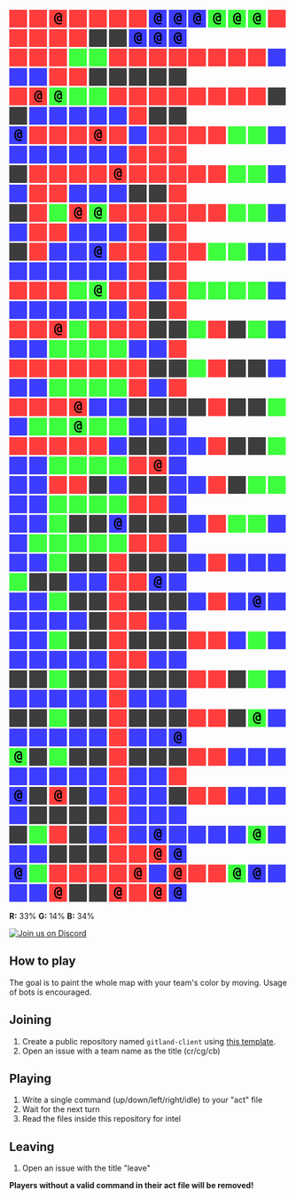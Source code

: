 ![](icons/ur) ![](icons/ur) ![](icons/cr) ![](icons/ur) ![](icons/ur) ![](icons/ur) ![](icons/ur) ![](icons/cb) ![](icons/cb) ![](icons/cb) ![](icons/cg) ![](icons/cg) ![](icons/cg) ![](icons/ur) ![](icons/ur) ![](icons/ur) ![](icons/ur) ![](icons/ur) ![](icons/ux) ![](icons/ux) ![](icons/cb) ![](icons/cb) ![](icons/cb)  
![](icons/ur) ![](icons/ur) ![](icons/ur) ![](icons/ug) ![](icons/ug) ![](icons/ur) ![](icons/ur) ![](icons/ur) ![](icons/ur) ![](icons/ur) ![](icons/ur) ![](icons/ur) ![](icons/ur) ![](icons/ub) ![](icons/ub) ![](icons/ub) ![](icons/ur) ![](icons/ur) ![](icons/ux) ![](icons/ux) ![](icons/ux) ![](icons/ux) ![](icons/ux)  
![](icons/ur) ![](icons/cr) ![](icons/cg) ![](icons/ug) ![](icons/ug) ![](icons/ur) ![](icons/ur) ![](icons/ur) ![](icons/ur) ![](icons/ur) ![](icons/ur) ![](icons/ur) ![](icons/ur) ![](icons/ux) ![](icons/ux) ![](icons/ub) ![](icons/ub) ![](icons/ub) ![](icons/ub) ![](icons/ub) ![](icons/ur) ![](icons/ux) ![](icons/ux)  
![](icons/cb) ![](icons/ur) ![](icons/ur) ![](icons/ur) ![](icons/cr) ![](icons/ur) ![](icons/ub) ![](icons/ur) ![](icons/ur) ![](icons/ur) ![](icons/ur) ![](icons/ug) ![](icons/ug) ![](icons/ub) ![](icons/ub) ![](icons/ub) ![](icons/ub) ![](icons/ub) ![](icons/ub) ![](icons/ub) ![](icons/ur) ![](icons/ur) ![](icons/ur)  
![](icons/ux) ![](icons/ur) ![](icons/ur) ![](icons/ur) ![](icons/ur) ![](icons/cr) ![](icons/ur) ![](icons/ur) ![](icons/ur) ![](icons/ur) ![](icons/ur) ![](icons/ug) ![](icons/ug) ![](icons/ub) ![](icons/ub) ![](icons/ur) ![](icons/ur) ![](icons/ub) ![](icons/ub) ![](icons/ub) ![](icons/ux) ![](icons/ux) ![](icons/ur)  
![](icons/ux) ![](icons/ur) ![](icons/ug) ![](icons/cr) ![](icons/cg) ![](icons/ur) ![](icons/ur) ![](icons/ur) ![](icons/ur) ![](icons/ur) ![](icons/ur) ![](icons/ug) ![](icons/ug) ![](icons/ub) ![](icons/ub) ![](icons/ur) ![](icons/ur) ![](icons/ub) ![](icons/ub) ![](icons/ub) ![](icons/ur) ![](icons/ux) ![](icons/ur)  
![](icons/ux) ![](icons/ur) ![](icons/ub) ![](icons/ub) ![](icons/cb) ![](icons/ur) ![](icons/ur) ![](icons/ub) ![](icons/ur) ![](icons/ur) ![](icons/ug) ![](icons/ug) ![](icons/ub) ![](icons/ub) ![](icons/ub) ![](icons/ub) ![](icons/ub) ![](icons/ub) ![](icons/ub) ![](icons/ub) ![](icons/ur) ![](icons/ux) ![](icons/ur)  
![](icons/ur) ![](icons/ur) ![](icons/ur) ![](icons/ug) ![](icons/cg) ![](icons/ur) ![](icons/ur) ![](icons/ub) ![](icons/ur) ![](icons/ug) ![](icons/ug) ![](icons/ug) ![](icons/ug) ![](icons/ub) ![](icons/ub) ![](icons/ub) ![](icons/ub) ![](icons/ub) ![](icons/ub) ![](icons/ub) ![](icons/ur) ![](icons/ux) ![](icons/ur)  
![](icons/ur) ![](icons/ur) ![](icons/cr) ![](icons/ug) ![](icons/ur) ![](icons/ur) ![](icons/ur) ![](icons/ux) ![](icons/ux) ![](icons/ug) ![](icons/ur) ![](icons/ux) ![](icons/ug) ![](icons/ub) ![](icons/ub) ![](icons/ub) ![](icons/ug) ![](icons/ug) ![](icons/ug) ![](icons/ug) ![](icons/ub) ![](icons/ub) ![](icons/ur)  
![](icons/ur) ![](icons/ur) ![](icons/ur) ![](icons/ur) ![](icons/ur) ![](icons/ur) ![](icons/ur) ![](icons/ux) ![](icons/ux) ![](icons/ug) ![](icons/ur) ![](icons/ux) ![](icons/ux) ![](icons/ub) ![](icons/ub) ![](icons/ub) ![](icons/ug) ![](icons/ug) ![](icons/ug) ![](icons/ug) ![](icons/ur) ![](icons/ub) ![](icons/ur)  
![](icons/ur) ![](icons/ur) ![](icons/ur) ![](icons/cr) ![](icons/ub) ![](icons/ub) ![](icons/ux) ![](icons/ux) ![](icons/ux) ![](icons/ux) ![](icons/ur) ![](icons/ux) ![](icons/ux) ![](icons/ug) ![](icons/ub) ![](icons/ug) ![](icons/ug) ![](icons/cg) ![](icons/ug) ![](icons/ug) ![](icons/ub) ![](icons/ub) ![](icons/ub)  
![](icons/ur) ![](icons/ur) ![](icons/ur) ![](icons/ur) ![](icons/ur) ![](icons/ub) ![](icons/ux) ![](icons/ux) ![](icons/ub) ![](icons/ub) ![](icons/ur) ![](icons/ux) ![](icons/ux) ![](icons/ug) ![](icons/ub) ![](icons/ub) ![](icons/ug) ![](icons/ug) ![](icons/ug) ![](icons/ug) ![](icons/ur) ![](icons/cr) ![](icons/ub)  
![](icons/ub) ![](icons/ub) ![](icons/ur) ![](icons/ur) ![](icons/ux) ![](icons/ub) ![](icons/ux) ![](icons/ux) ![](icons/ub) ![](icons/ub) ![](icons/ur) ![](icons/ux) ![](icons/ug) ![](icons/ug) ![](icons/ub) ![](icons/ub) ![](icons/ug) ![](icons/ug) ![](icons/ug) ![](icons/ug) ![](icons/ur) ![](icons/ur) ![](icons/ub)  
![](icons/ub) ![](icons/ub) ![](icons/ug) ![](icons/ux) ![](icons/ux) ![](icons/cb) ![](icons/ux) ![](icons/ux) ![](icons/ux) ![](icons/ub) ![](icons/ur) ![](icons/ug) ![](icons/ug) ![](icons/ub) ![](icons/ub) ![](icons/ug) ![](icons/ug) ![](icons/ug) ![](icons/ug) ![](icons/ug) ![](icons/ur) ![](icons/ur) ![](icons/ub)  
![](icons/ub) ![](icons/ub) ![](icons/ug) ![](icons/ux) ![](icons/ux) ![](icons/ur) ![](icons/ux) ![](icons/ux) ![](icons/ux) ![](icons/ub) ![](icons/ur) ![](icons/ub) ![](icons/ub) ![](icons/ub) ![](icons/ug) ![](icons/ux) ![](icons/ux) ![](icons/ub) ![](icons/ub) ![](icons/ur) ![](icons/ur) ![](icons/cb) ![](icons/ub)  
![](icons/ub) ![](icons/ub) ![](icons/ug) ![](icons/ux) ![](icons/ux) ![](icons/ur) ![](icons/ux) ![](icons/ux) ![](icons/ux) ![](icons/ub) ![](icons/ur) ![](icons/ub) ![](icons/cb) ![](icons/ub) ![](icons/ub) ![](icons/ub) ![](icons/ub) ![](icons/ub) ![](icons/ux) ![](icons/ur) ![](icons/ur) ![](icons/ub) ![](icons/ub)  
![](icons/ub) ![](icons/ub) ![](icons/ug) ![](icons/ux) ![](icons/ux) ![](icons/ur) ![](icons/ux) ![](icons/ux) ![](icons/ux) ![](icons/ur) ![](icons/ur) ![](icons/ub) ![](icons/ug) ![](icons/ub) ![](icons/ub) ![](icons/ub) ![](icons/ub) ![](icons/ub) ![](icons/ub) ![](icons/ur) ![](icons/ur) ![](icons/ub) ![](icons/ub)  
![](icons/ux) ![](icons/ux) ![](icons/ug) ![](icons/ux) ![](icons/ux) ![](icons/ur) ![](icons/ux) ![](icons/ux) ![](icons/ux) ![](icons/ur) ![](icons/ur) ![](icons/ux) ![](icons/ug) ![](icons/ub) ![](icons/ub) ![](icons/ub) ![](icons/ub) ![](icons/ub) ![](icons/ub) ![](icons/ur) ![](icons/ub) ![](icons/ub) ![](icons/ub)  
![](icons/ux) ![](icons/ux) ![](icons/ug) ![](icons/ux) ![](icons/ux) ![](icons/ur) ![](icons/ux) ![](icons/ux) ![](icons/ux) ![](icons/ur) ![](icons/ur) ![](icons/ux) ![](icons/cg) ![](icons/ub) ![](icons/ub) ![](icons/ub) ![](icons/ub) ![](icons/ub) ![](icons/ub) ![](icons/ur) ![](icons/ub) ![](icons/ub) ![](icons/cb)  
![](icons/cg) ![](icons/ux) ![](icons/ug) ![](icons/ux) ![](icons/ux) ![](icons/ur) ![](icons/ux) ![](icons/ux) ![](icons/ux) ![](icons/ur) ![](icons/ur) ![](icons/ub) ![](icons/ub) ![](icons/ub) ![](icons/ub) ![](icons/ub) ![](icons/ub) ![](icons/ub) ![](icons/ub) ![](icons/ur) ![](icons/ub) ![](icons/ub) ![](icons/ur)  
![](icons/cb) ![](icons/ux) ![](icons/cr) ![](icons/ux) ![](icons/ub) ![](icons/ur) ![](icons/ub) ![](icons/ub) ![](icons/ux) ![](icons/ur) ![](icons/ur) ![](icons/ub) ![](icons/ub) ![](icons/ub) ![](icons/ub) ![](icons/ux) ![](icons/ux) ![](icons/ux) ![](icons/ux) ![](icons/ur) ![](icons/ub) ![](icons/ub) ![](icons/ub)  
![](icons/ux) ![](icons/ug) ![](icons/ur) ![](icons/ux) ![](icons/ub) ![](icons/ur) ![](icons/ub) ![](icons/cb) ![](icons/ub) ![](icons/ub) ![](icons/ub) ![](icons/ub) ![](icons/cg) ![](icons/ub) ![](icons/ub) ![](icons/ub) ![](icons/ux) ![](icons/ux) ![](icons/ux) ![](icons/ur) ![](icons/ur) ![](icons/cr) ![](icons/cb)  
![](icons/cb) ![](icons/ug) ![](icons/ur) ![](icons/ur) ![](icons/ur) ![](icons/ur) ![](icons/cr) ![](icons/ub) ![](icons/cr) ![](icons/ur) ![](icons/ur) ![](icons/cg) ![](icons/cb) ![](icons/ub) ![](icons/ub) ![](icons/ub) ![](icons/cr) ![](icons/ux) ![](icons/ux) ![](icons/cr) ![](icons/ur) ![](icons/cr) ![](icons/cb)

**R:** 33% **G:** 14% **B:** 34%
  
  
<a href="https://discord.gg/vSk8CJj">
  <img src="https://i.imgur.com/YNyTNuw.png" alt="Join us on Discord" height="64"/>
</a>

## How to play

The goal is to paint the whole map with your team's color by moving. Usage of bots is encouraged.

## Joining
1. Create a public repository named `gitland-client` using [this template](https://github.com/Richienb/gitland-client-boilerplate/generate).
2. Open an issue with a team name as the title (cr/cg/cb)

## Playing
1. Write a single command (up/down/left/right/idle) to your "act" file
2. Wait for the next turn
3. Read the files inside this repository for intel

## Leaving
1. Open an issue with the title "leave"

**Players without a valid command in their act file will be removed!**

